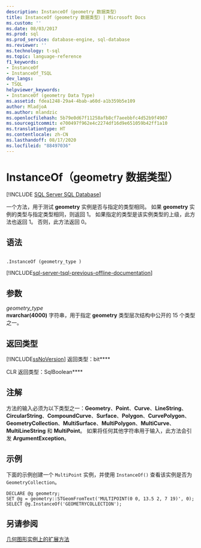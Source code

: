 ```yaml
---
description: InstanceOf（geometry 数据类型）
title: InstanceOf（geometry 数据类型）| Microsoft Docs
ms.custom: ''
ms.date: 08/03/2017
ms.prod: sql
ms.prod_service: database-engine, sql-database
ms.reviewer: ''
ms.technology: t-sql
ms.topic: language-reference
f1_keywords:
- InstanceOf
- InstanceOf_TSQL
dev_langs:
- TSQL
helpviewer_keywords:
- InstanceOf (geometry Data Type)
ms.assetid: fdea1248-29a4-4bab-a60d-a1b359b5e109
author: MladjoA
ms.author: mlandzic
ms.openlocfilehash: 5b79e0d67f11258afb8cf7aeebbfc4d52b9f4907
ms.sourcegitcommit: e700497f962e4c2274df16d9e651059b42ff1a10
ms.translationtype: HT
ms.contentlocale: zh-CN
ms.lasthandoff: 08/17/2020
ms.locfileid: "88497036"
---
```

# <a name="instanceof-geometry-data-type"></a>InstanceOf（geometry 数据类型）
[!INCLUDE [SQL Server SQL Database](../../includes/applies-to-version/sql-asdb.md)]

一个方法，用于测试 **geometry** 实例是否与指定的类型相同。 如果 **geometry** 实例的类型与指定类型相同，则返回 1。 如果指定的类型是该实例类型的上级，此方法也返回 1。 否则，此方法返回 0。
  
## <a name="syntax"></a>语法  
  
```  
  
.InstanceOf (geometry_type )  
```  
  
[!INCLUDE[sql-server-tsql-previous-offline-documentation](../../includes/sql-server-tsql-previous-offline-documentation.md)]

## <a name="arguments"></a>参数
*geometry_type*  
**nvarchar(4000)** 字符串，用于指定 **geometry** 类型层次结构中公开的 15 个类型之一。  
  
## <a name="return-types"></a>返回类型  
 [!INCLUDE[ssNoVersion](../../includes/ssnoversion-md.md)] 返回类型：bit****  
  
 CLR 返回类型：SqlBoolean****  
  
## <a name="remarks"></a>注解  
 方法的输入必须为以下类型之一：**Geometry**、**Point**、**Curve**、**LineString**、**CircularString**、**CompoundCurve**、**Surface**、**Polygon**、**CurvePolygon**、**GeometryCollection**、**MultiSurface**、**MultiPolygon**、**MultiCurve**、**MultiLineString** 和 **MultiPoint**。 如果将任何其他字符串用于输入，此方法会引发 **ArgumentException**。  
  
## <a name="examples"></a>示例  
 下面的示例创建一个 `MultiPoint` 实例，并使用 `InstanceOf()` 查看该实例是否为 `GeometryCollection`。  
  
```  
DECLARE @g geometry;  
SET @g = geometry::STGeomFromText('MULTIPOINT(0 0, 13.5 2, 7 19)', 0);  
SELECT @g.InstanceOf('GEOMETRYCOLLECTION');  
```  
  
## <a name="see-also"></a>另请参阅  
 [几何图形实例上的扩展方法](../../t-sql/spatial-geometry/extended-methods-on-geometry-instances.md)  
  
  


